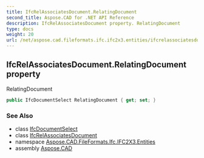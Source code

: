 ```yaml
---
title: IfcRelAssociatesDocument.RelatingDocument
second_title: Aspose.CAD for .NET API Reference
description: IfcRelAssociatesDocument property. RelatingDocument
type: docs
weight: 20
url: /net/aspose.cad.fileformats.ifc.ifc2x3.entities/ifcrelassociatesdocument/relatingdocument/
---
```

## IfcRelAssociatesDocument.RelatingDocument property

RelatingDocument

```csharp
public IfcDocumentSelect RelatingDocument { get; set; }
```

### See Also

* class [IfcDocumentSelect](../../../aspose.cad.fileformats.ifc.ifc2x3.types/ifcdocumentselect/)
* class [IfcRelAssociatesDocument](../)
* namespace [Aspose.CAD.FileFormats.Ifc.IFC2X3.Entities](../../ifcrelassociatesdocument/)
* assembly [Aspose.CAD](../../../)


